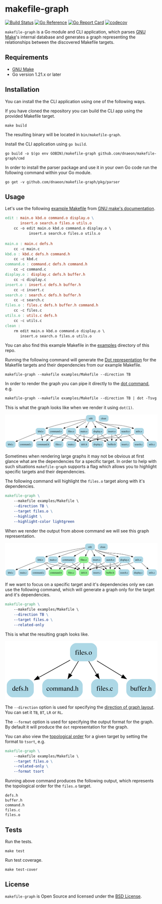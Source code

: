 # makefile-graph

[![Build Status](https://github.com/dnaeon/makefile-graph/actions/workflows/test.yaml/badge.svg)](https://github.com/dnaeon/makefile-graph/actions/workflows/test.yaml/badge.svg)
[![Go Reference](https://pkg.go.dev/badge/github.com/dnaeon/makefile-graph.svg)](https://pkg.go.dev/github.com/dnaeon/makefile-graph)
[![Go Report Card](https://goreportcard.com/badge/github.com/dnaeon/makefile-graph)](https://goreportcard.com/report/github.com/dnaeon/makefile-graph)
[![codecov](https://codecov.io/gh/dnaeon/makefile-graph/branch/master/graph/badge.svg)](https://codecov.io/gh/dnaeon/makefile-graph)

`makefile-graph` is a Go module and CLI application, which parses
[GNU Make](https://www.gnu.org/software/make/)'s internal database and generates a
graph representing the relationships between the discovered Makefile targets.

## Requirements

* [GNU Make](https://www.gnu.org/software/make/)
* Go version 1.21.x or later

## Installation

You can install the the CLI application using one of the following ways.

If you have cloned the repository you can build the CLI app using the provided
Makefile target.

``` shell
make build
```

The resulting binary will be located in `bin/makefile-graph`.

Install the CLI application using `go build`.

``` shell
go build -o $(go env GOBIN)/makefile-graph github.com/dnaeon/makefile-graph/cmd
```

In order to install the parser package and use it in your own Go code run the
following command within your Go module.

``` shell
go get -v github.com/dnaeon/makefile-graph/pkg/parser
```

## Usage

Let's use the following [example
Makefile](https://www.gnu.org/software/make/manual/html_node/Simple-Makefile.html)
from [GNU make's documentation](https://www.gnu.org/software/make/manual/make.html).

``` makefile
edit : main.o kbd.o command.o display.o \
       insert.o search.o files.o utils.o
	cc -o edit main.o kbd.o command.o display.o \
		   insert.o search.o files.o utils.o

main.o : main.c defs.h
	cc -c main.c
kbd.o : kbd.c defs.h command.h
	cc -c kbd.c
command.o : command.c defs.h command.h
	cc -c command.c
display.o : display.c defs.h buffer.h
	cc -c display.c
insert.o : insert.c defs.h buffer.h
	cc -c insert.c
search.o : search.c defs.h buffer.h
	cc -c search.c
files.o : files.c defs.h buffer.h command.h
	cc -c files.c
utils.o : utils.c defs.h
	cc -c utils.c
clean :
	rm edit main.o kbd.o command.o display.o \
	   insert.o search.o files.o utils.o
```

You can also find this example Makefile in the [examples](./examples/) directory
of this repo.

Running the following command will generate the [Dot
representation](https://graphviz.org/doc/info/lang.html) for the Makefile
targets and their dependencies from our example Makefile.

``` shell
makefile-graph --makefile examples/Makefile --direction TB
```

In order to render the graph you can pipe it directly to the
[dot command](https://graphviz.org/doc/info/command.html), e.g.

``` makefile
makefile-graph --makefile examples/Makefile --direction TB | dot -Tsvg -o graph.svg
```

This is what the graph looks like when we render it using `dot(1)`.

![Example Makefile Graph](./images/image-1.svg)

Sometimes when rendering large graphs it may not be obvious at first glance what
are the dependencies for a specific target. In order to help with such
situations `makefile-graph` supports a flag which allows you to highlight
specific targets and their dependencies.

The following command will highlight the `files.o` target along with it's
dependencies.

``` makefile
makefile-graph \
    --makefile examples/Makefile \
    --direction TB \
    --target files.o \
    --highlight \
    --highlight-color lightgreen
```

When we render the output from above command we will see this graph
representation.

![Example Makefile Graph Highlighted](./images/image-2.svg)

If we want to focus on a specific target and it's dependencies only we can use
the following command, which will generate a graph only for the target and it's
dependencies.

``` makefile
makefile-graph \
    --makefile examples/Makefile \
    --direction TB \
    --target files.o \
    --related-only
```

This is what the resulting graph looks like.

![Example Makefile Graph Related Only](./images/image-3.svg)

The `--direction` option is used for specifying the [direction of graph
layout](https://graphviz.org/docs/attrs/rankdir/). You can set it `TB`, `BT`,
`LR` or `RL`.

The `--format` option is used for specifying the output format for the graph. By
default it will produce the `dot` representation for the graph.

You can also view the [topological
order](https://en.wikipedia.org/wiki/Topological_sorting) for a given target by
setting the format to `tsort`, e.g.

``` makefile
makefile-graph \
    --makefile examples/Makefile \
    --target files.o \
    --related-only \
    --format tsort
```

Running above command produces the following output, which represents the
topological order for the `files.o` target.

``` text
defs.h
buffer.h
command.h
files.c
files.o
```

## Tests

Run the tests.

``` shell
make test
```

Run test coverage.

``` shell
make test-cover
```

## License

`makefile-graph` is Open Source and licensed under the [BSD
License](http://opensource.org/licenses/BSD-2-Clause).
